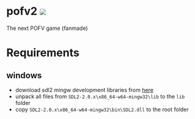 # pofv2 ![](https://img.shields.io/travis/pofv2/pofv2.svg)
The next POFV game (fanmade)

# Requirements
## windows
- download sdl2 mingw development libraries from [here](http://www.libsdl.org/)
- unpack all files from `SDL2-2.0.x\x86_64-w64-mingw32\lib` to the `lib` folder
- copy `SDL2-2.0.x\x86_64-w64-mingw32\bin\SDL2.dll` to the root folder